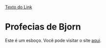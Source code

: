 
[Texto do Link](https://lyrioty.github.io/Bjorn-Svein/)

# Profecias de Bjorn

Este é um esboço. Você pode visitar o site [aqui](https://lyrioty.github.io/Bjorn-Svein/).